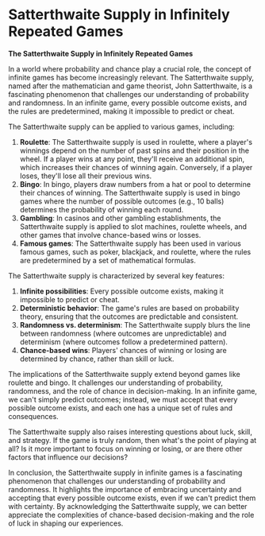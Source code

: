 # Satterthwaite Supply in Infinitely Repeated Games

**The Satterthwaite Supply in Infinitely Repeated Games**

In a world where probability and chance play a crucial role, the concept of infinite games has become increasingly relevant. The Satterthwaite supply, named after the mathematician and game theorist, John Satterthwaite, is a fascinating phenomenon that challenges our understanding of probability and randomness. In an infinite game, every possible outcome exists, and the rules are predetermined, making it impossible to predict or cheat.

The Satterthwaite supply can be applied to various games, including:

1. **Roulette**: The Satterthwaite supply is used in roulette, where a player's winnings depend on the number of past spins and their position in the wheel. If a player wins at any point, they'll receive an additional spin, which increases their chances of winning again. Conversely, if a player loses, they'll lose all their previous wins.
2. **Bingo**: In bingo, players draw numbers from a hat or pool to determine their chances of winning. The Satterthwaite supply is used in bingo games where the number of possible outcomes (e.g., 10 balls) determines the probability of winning each round.
3. **Gambling**: In casinos and other gambling establishments, the Satterthwaite supply is applied to slot machines, roulette wheels, and other games that involve chance-based wins or losses.
4. **Famous games**: The Satterthwaite supply has been used in various famous games, such as poker, blackjack, and roulette, where the rules are predetermined by a set of mathematical formulas.

The Satterthwaite supply is characterized by several key features:

1. **Infinite possibilities**: Every possible outcome exists, making it impossible to predict or cheat.
2. **Deterministic behavior**: The game's rules are based on probability theory, ensuring that the outcomes are predictable and consistent.
3. **Randomness vs. determinism**: The Satterthwaite supply blurs the line between randomness (where outcomes are unpredictable) and determinism (where outcomes follow a predetermined pattern).
4. **Chance-based wins**: Players' chances of winning or losing are determined by chance, rather than skill or luck.

The implications of the Satterthwaite supply extend beyond games like roulette and bingo. It challenges our understanding of probability, randomness, and the role of chance in decision-making. In an infinite game, we can't simply predict outcomes; instead, we must accept that every possible outcome exists, and each one has a unique set of rules and consequences.

The Satterthwaite supply also raises interesting questions about luck, skill, and strategy. If the game is truly random, then what's the point of playing at all? Is it more important to focus on winning or losing, or are there other factors that influence our decisions?

In conclusion, the Satterthwaite supply in infinite games is a fascinating phenomenon that challenges our understanding of probability and randomness. It highlights the importance of embracing uncertainty and accepting that every possible outcome exists, even if we can't predict them with certainty. By acknowledging the Satterthwaite supply, we can better appreciate the complexities of chance-based decision-making and the role of luck in shaping our experiences.
